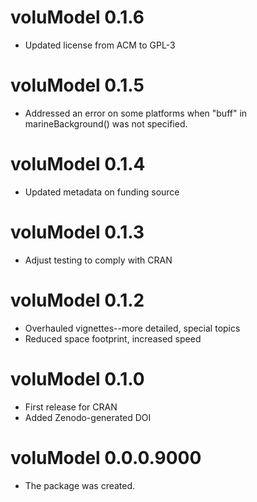 # voluModel 0.1.6

- Updated license from ACM to GPL-3

# voluModel 0.1.5

- Addressed an error on some platforms when "buff" in marineBackground() was not specified.

# voluModel 0.1.4

- Updated metadata on funding source

# voluModel 0.1.3

- Adjust testing to comply with CRAN

# voluModel 0.1.2

- Overhauled vignettes--more detailed, special topics
- Reduced space footprint, increased speed

# voluModel 0.1.0

- First release for CRAN
- Added Zenodo-generated DOI

# voluModel 0.0.0.9000

- The package was created.
